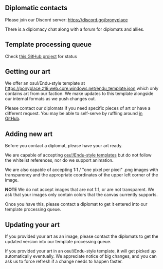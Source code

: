 ## Diplomatic contacts
Please join our Discord server: https://discord.gg/bronyplace

There is a diplomacy chat along with a forum for diplomats and allies.

## Template processing queue
Check [this GitHub project](https://github.com/orgs/r-ainbowroad/projects/4) for status

## Getting our art
We offer an osu!/Endu-style template at https://ponyplace.z19.web.core.windows.net/endu_template.json which only contains art from our faction.
We make updates to this template alongside our internal formats as we push changes out.

Please contact our diplomats if you need specific pieces of art or have a different request. You may be able to self-serve by ruffling around [in GitHub](https://github.com/r-ainbowroad/2023-minimap/tree/main/templates/mlp).

## Adding new art
Before you contact a diplomat, please have your art ready.

We are capable of accepting [osu!/Endu-style templates](https://github.com/osuplace/templateManager/blob/main/osuplace2023.json) but do not follow the whitelist references, nor do we support animation.

We are also capable of accepting 1:1 / "one pixel per pixel" .png images with transparency and the appropriate coordinates of the upper left corner of the image.

**NOTE** We do not accept images that are not 1:1, or are not transparent. We ask that your images only contain colors that the canvas currently supports.

Once you have this, please contact a diplomat to get it entered into our template processing queue.

## Updating your art
If you provided your art as an image, please contact the diplomats to get the updated version into our template processing queue.

If you provided your art in an osu!/Endu-style template, it will get picked up automatically eventually.
We appreciate notice of big changes, and you can ask us to force refresh if a change needs to happen faster.
